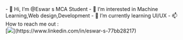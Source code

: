 <html>
     <head>
          <meta name="google-site-verification" content="1eJqOsJu1YHjo3IzL6S5Y0coeMAEmBLKymbjkjazb8c" /> 
           - 👋 Hi, I’m @Eswar s MCA Student
           - 👀 I’m interested in Machine Learning,Web design,Development
           - 🌱 I’m currently learning UI/UX
           - 📫 How to reach me out :
           </br > [<img src="https://img.shields.io/badge/LinkedIn-0077B5?style=for-the-badge&logo=linkedin&logoColor=white" />](https://www.linkedin.com/in/eswar-s-77bb28217)
      </head>
</html>


<!---
SEswar10/SEswar10 is a ✨ special ✨ repository because its `README.md` (this file) appears on your GitHub profile.
You can click the Preview link to take a look at your changes.
--->
